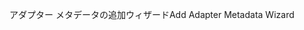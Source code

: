 <span data-ttu-id="93828-101">アダプター メタデータの追加ウィザード</span><span class="sxs-lookup"><span data-stu-id="93828-101">Add Adapter Metadata Wizard</span></span>